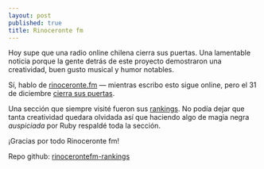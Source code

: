 ```yaml
---
layout: post
published: true 
title: Rinoceronte fm
---
```


Hoy supe que una radio online chilena cierra sus puertas. Una lamentable noticia porque la gente detrás de
este proyecto demostraron una creatividad, buen gusto musical y humor notables. 

Sí, hablo de [rinoceronte.fm][radio] — mientras escribo esto sigue online, pero el 31 de diciembre [cierra sus
puertas][cierre].

Una sección que siempre visité fueron sus [rankings][rankings]. No podía dejar que tanta creatividad quedara olvidada así
que haciendo algo de magia negra _auspiciada_ por Ruby respaldé toda la sección.

¡Gracias por todo Rinoceronte fm!

Repo github: [rinocerontefm-rankings](https://github.com/juque/rinocerontefm-rankings)

[radio]:http://www.rinoceronte.fm/
[rankings]:http://www.rinoceronte.fm/ranking/
[cierre]:http://www.rinoceronte.fm/novedades/--hasta-pronto-rinoceronte-fm-


